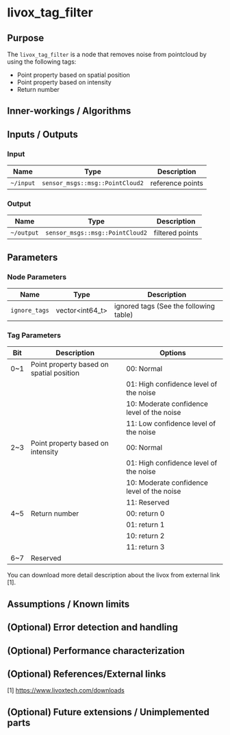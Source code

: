 # livox_tag_filter

## Purpose

The `livox_tag_filter` is a node that removes noise from pointcloud by using the following tags:

- Point property based on spatial position
- Point property based on intensity
- Return number

## Inner-workings / Algorithms

## Inputs / Outputs

### Input

| Name      | Type                            | Description      |
| --------- | ------------------------------- | ---------------- |
| `~/input` | `sensor_msgs::msg::PointCloud2` | reference points |

### Output

| Name       | Type                            | Description     |
| ---------- | ------------------------------- | --------------- |
| `~/output` | `sensor_msgs::msg::PointCloud2` | filtered points |

## Parameters

### Node Parameters

| Name          | Type            | Description                            |
| ------------- | --------------- | -------------------------------------- |
| `ignore_tags` | vector<int64_t> | ignored tags (See the following table) |

### Tag Parameters

| Bit | Description                              | Options                                    |
| --- | ---------------------------------------- | ------------------------------------------ |
| 0~1 | Point property based on spatial position | 00: Normal                                 |
|     |                                          | 01: High confidence level of the noise     |
|     |                                          | 10: Moderate confidence level of the noise |
|     |                                          | 11: Low confidence level of the noise      |
| 2~3 | Point property based on intensity        | 00: Normal                                 |
|     |                                          | 01: High confidence level of the noise     |
|     |                                          | 10: Moderate confidence level of the noise |
|     |                                          | 11: Reserved                               |
| 4~5 | Return number                            | 00: return 0                               |
|     |                                          | 01: return 1                               |
|     |                                          | 10: return 2                               |
|     |                                          | 11: return 3                               |
| 6~7 | Reserved                                 |                                            |

You can download more detail description about the livox from external link [1].

## Assumptions / Known limits

## (Optional) Error detection and handling

## (Optional) Performance characterization

## (Optional) References/External links

[1] <https://www.livoxtech.com/downloads>

## (Optional) Future extensions / Unimplemented parts
